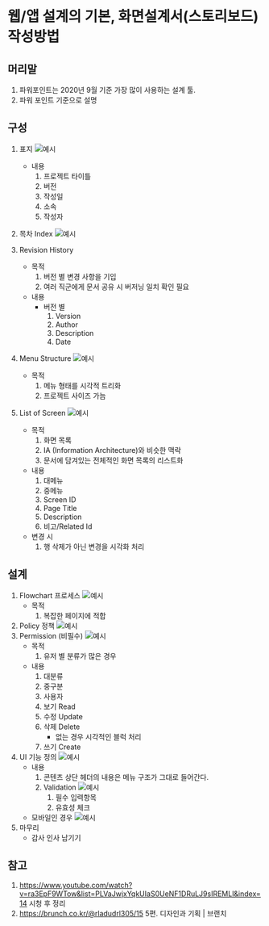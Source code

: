 # 웹/앱 설계의 기본, 화면설계서(스토리보드) 작성방법

## 머리말
 1. 파워포인트는 2020년 9월 기준 가장 많이 사용하는 설계 툴.
 2. 파워 포인트 기준으로 설명

## 구성
 1. 표지
   ![예시](./img/12.png)
    - 내용
        1. 프로젝트 타이틀
        2. 버전
        3. 작성일
        4. 소속
        5. 작성자
 2. 목차 Index
    ![예시](./img/13.png) 
 3. Revision History
    - 목적
        1. 버전 별 변경 사항을 기입
        2. 여러 직군에게 문서 공유 시 버저닝 일치 확인 필요
    - 내용
        - 버전 별
            1. Version
            2. Author
            3. Description
            4. Date
 4. Menu Structure
   ![예시](./img/14.png)
    - 목적
       1. 메뉴 형태를 시각적 트리화
       2. 프로젝트 사이즈 가늠

 5. List of Screen
   ![예시](./img/15.png)
    - 목적
       1. 화면 목록
       2. IA (Information Architecture)와 비슷한 맥락
       3. 문서에 담겨있는 전체적인 화면 목록의 리스트화
    - 내용
       1. 대메뉴
       2. 중메뉴
       3. Screen ID
       4. Page Title
       5. Description
       6. 비고/Related Id
    - 변경 시 
       1. 행 삭제가 아닌 변경을 시각화 처리

## 설계
 1. Flowchart 프로세스
    ![예시](./img/16.png)
    - 목적
      1. 복잡한 페이지에 적합
 2. Policy 정책
     ![예시](./img/17.png)
 3. Permission (비필수) 
    ![예시](./img/18.png)
    - 목적 
        1. 유저 별 분류가 많은 경우
    - 내용
        1. 대분류
        2. 중구분
        3. 사용자
        4. 보기 Read
        5. 수정 Update
        6. 삭제 Delete
            - 없는 경우 시각적인 블럭 처리
        7. 쓰기 Create
 4. UI 기능 정의
  ![예시](./img/19.png)
     - 내용
       1. 콘텐츠 상단 헤더의 내용은 메뉴 구조가 그대로 들어간다.
       2. Validation
           ![예시](./img/20.png)
           1. 필수 입력항목
           2. 유효성 체크
     - 모바일인 경우
    ![예시](./img/21.png)
 5. 마무리
    - 감사 인사 남기기

## 참고
 1. https://www.youtube.com/watch?v=ra3EpF9WTow&list=PLVaJwjxYqkUIaS0UeNF1DRuLJ9sIREMLl&index=14 시청 후 정리
 2. https://brunch.co.kr/@rladudrl305/15 5편. 디자인과 기획 | 브랜치